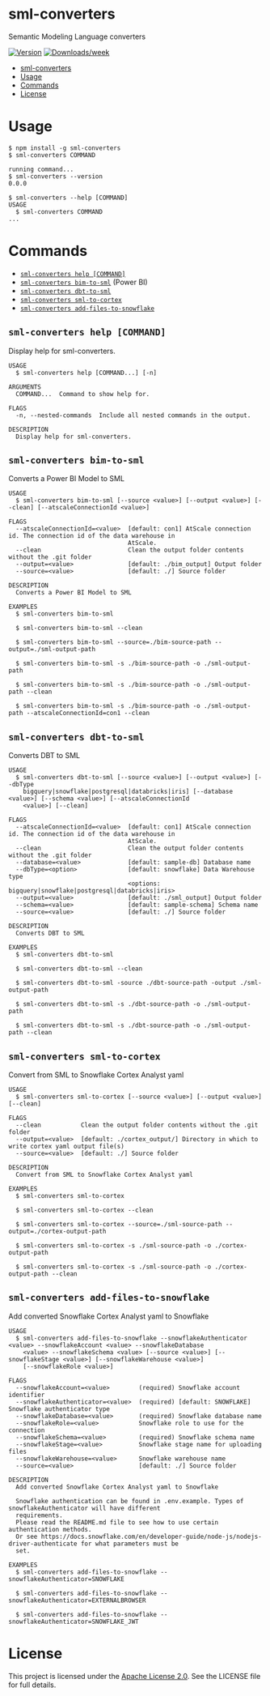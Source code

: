 # sml-converters

Semantic Modeling Language converters

[![Version](https://img.shields.io/npm/v/sml-converters.svg)](https://npmjs.org/package/sml-converters)
[![Downloads/week](https://img.shields.io/npm/dw/sml-converters.svg)](https://npmjs.org/package/sml-converters)

<!-- toc -->
* [sml-converters](#sml-converters)
* [Usage](#usage)
* [Commands](#commands)
* [License](#license)
<!-- tocstop -->

# Usage

```sh-session
$ npm install -g sml-converters
$ sml-converters COMMAND

running command...
$ sml-converters --version
0.0.0

$ sml-converters --help [COMMAND]
USAGE
  $ sml-converters COMMAND
...
```

# Commands

<!-- commands -->
* [`sml-converters help [COMMAND]`](#sml-converters-help-command)
* [`sml-converters bim-to-sml`](#sml-converters-bim-to-sml) (Power BI)
* [`sml-converters dbt-to-sml`](#sml-converters-dbt-to-sml)
* [`sml-converters sml-to-cortex`](#sml-converters-sml-to-cortex)
* [`sml-converters add-files-to-snowflake`](#sml-converters-add-files-to-snowflake)

## `sml-converters help [COMMAND]`

Display help for sml-converters.

```
USAGE
  $ sml-converters help [COMMAND...] [-n]

ARGUMENTS
  COMMAND...  Command to show help for.

FLAGS
  -n, --nested-commands  Include all nested commands in the output.

DESCRIPTION
  Display help for sml-converters.
```

## `sml-converters bim-to-sml`

Converts a Power BI Model to SML

```
USAGE
  $ sml-converters bim-to-sml [--source <value>] [--output <value>] [--clean] [--atscaleConnectionId <value>]

FLAGS
  --atscaleConnectionId=<value>  [default: con1] AtScale connection id. The connection id of the data warehouse in
                                 AtScale.
  --clean                        Clean the output folder contents without the .git folder
  --output=<value>               [default: ./bim_output] Output folder
  --source=<value>               [default: ./] Source folder

DESCRIPTION
  Converts a Power BI Model to SML

EXAMPLES
  $ sml-converters bim-to-sml

  $ sml-converters bim-to-sml --clean

  $ sml-converters bim-to-sml --source=./bim-source-path --output=./sml-output-path

  $ sml-converters bim-to-sml -s ./bim-source-path -o ./sml-output-path

  $ sml-converters bim-to-sml -s ./bim-source-path -o ./sml-output-path --clean

  $ sml-converters bim-to-sml -s ./bim-source-path -o ./sml-output-path --atscaleConnectionId=con1 --clean
```

## `sml-converters dbt-to-sml`

Converts DBT to SML

```
USAGE
  $ sml-converters dbt-to-sml [--source <value>] [--output <value>] [--dbType
    bigquery|snowflake|postgresql|databricks|iris] [--database <value>] [--schema <value>] [--atscaleConnectionId
    <value>] [--clean]

FLAGS
  --atscaleConnectionId=<value>  [default: con1] AtScale connection id. The connection id of the data warehouse in
                                 AtScale.
  --clean                        Clean the output folder contents without the .git folder
  --database=<value>             [default: sample-db] Database name
  --dbType=<option>              [default: snowflake] Data Warehouse type
                                 <options: bigquery|snowflake|postgresql|databricks|iris>
  --output=<value>               [default: ./sml_output] Output folder
  --schema=<value>               [default: sample-schema] Schema name
  --source=<value>               [default: ./] Source folder

DESCRIPTION
  Converts DBT to SML

EXAMPLES
  $ sml-converters dbt-to-sml

  $ sml-converters dbt-to-sml --clean

  $ sml-converters dbt-to-sml -source ./dbt-source-path -output ./sml-output-path

  $ sml-converters dbt-to-sml -s ./dbt-source-path -o ./sml-output-path

  $ sml-converters dbt-to-sml -s ./dbt-source-path -o ./sml-output-path --clean
```

## `sml-converters sml-to-cortex`

Convert from SML to Snowflake Cortex Analyst yaml

```
USAGE
  $ sml-converters sml-to-cortex [--source <value>] [--output <value>] [--clean]

FLAGS
  --clean           Clean the output folder contents without the .git folder
  --output=<value>  [default: ./cortex_output/] Directory in which to write cortex yaml output file(s)
  --source=<value>  [default: ./] Source folder

DESCRIPTION
  Convert from SML to Snowflake Cortex Analyst yaml

EXAMPLES
  $ sml-converters sml-to-cortex 

  $ sml-converters sml-to-cortex --clean

  $ sml-converters sml-to-cortex --source=./sml-source-path --output=./cortex-output-path

  $ sml-converters sml-to-cortex -s ./sml-source-path -o ./cortex-output-path

  $ sml-converters sml-to-cortex -s ./sml-source-path -o ./cortex-output-path --clean
```

## `sml-converters add-files-to-snowflake`

Add converted Snowflake Cortex Analyst yaml to Snowflake

```
USAGE
  $ sml-converters add-files-to-snowflake --snowflakeAuthenticator <value> --snowflakeAccount <value> --snowflakeDatabase
    <value> --snowflakeSchema <value> [--source <value>] [--snowflakeStage <value>] [--snowflakeWarehouse <value>]
    [--snowflakeRole <value>]

FLAGS
  --snowflakeAccount=<value>        (required) Snowflake account identifier
  --snowflakeAuthenticator=<value>  (required) [default: SNOWFLAKE] Snowflake authenticator type
  --snowflakeDatabase=<value>       (required) Snowflake database name
  --snowflakeRole=<value>           Snowflake role to use for the connection
  --snowflakeSchema=<value>         (required) Snowflake schema name
  --snowflakeStage=<value>          Snowflake stage name for uploading files
  --snowflakeWarehouse=<value>      Snowflake warehouse name
  --source=<value>                  [default: ./] Source folder

DESCRIPTION
  Add converted Snowflake Cortex Analyst yaml to Snowflake

  Snowflake authentication can be found in .env.example. Types of snowflakeAuthenticator will have different
  requirements.
  Please read the README.md file to see how to use certain authentication methods.
  Or see https://docs.snowflake.com/en/developer-guide/node-js/nodejs-driver-authenticate for what parameters must be
  set.

EXAMPLES
  $ sml-converters add-files-to-snowflake --snowflakeAuthenticator=SNOWFLAKE

  $ sml-converters add-files-to-snowflake --snowflakeAuthenticator=EXTERNALBROWSER

  $ sml-converters add-files-to-snowflake --snowflakeAuthenticator=SNOWFLAKE_JWT
```

<!-- commandsstop -->

# License

This project is licensed under the [Apache License 2.0](LICENSE). See the LICENSE file for full details.

